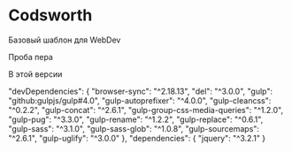 # Codsworth
Базовый шаблон для WebDev


Проба пера

В этой версии

"devDependencies": {
    "browser-sync": "^2.18.13",
    "del": "^3.0.0",
    "gulp": "github:gulpjs/gulp#4.0",
    "gulp-autoprefixer": "^4.0.0",
    "gulp-cleancss": "^0.2.2",
    "gulp-concat": "^2.6.1",
    "gulp-group-css-media-queries": "^1.2.0",
    "gulp-pug": "^3.3.0",
    "gulp-rename": "^1.2.2",
    "gulp-replace": "^0.6.1",
    "gulp-sass": "^3.1.0",
    "gulp-sass-glob": "^1.0.8",
    "gulp-sourcemaps": "^2.6.1",
    "gulp-uglify": "^3.0.0"
  },
  "dependencies": {
    "jquery": "^3.2.1"
}
